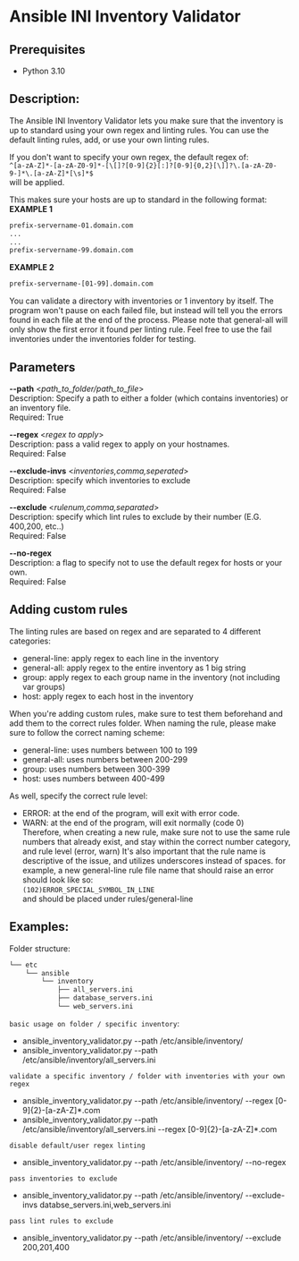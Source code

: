   # Ansible INI Inventory Validator
  ## Prerequisites
  - Python 3.10
  ## Description:
  The Ansible INI Inventory Validator lets you make sure that the inventory is up to standard using your own regex and linting rules.
  You can use the default linting rules, add, or use your own linting rules.
  
  If you don't want to specify your own regex, the default regex of:  
  `^[a-zA-Z]*-[a-zA-Z0-9]*-[\[]?[0-9]{2}[:]?[0-9]{0,2}[\]]?\.[a-zA-Z0-9-]*\.[a-zA-Z]*[\s]*$`  
  will be applied.  
  
  This makes sure your hosts are up to standard in the following format:  
  **EXAMPLE 1**
  ``` bash
  prefix-servername-01.domain.com
  ...
  ...
  prefix-servername-99.domain.com
  ```
  **EXAMPLE 2**
  ```bash
  prefix-servername-[01-99].domain.com
  ```
  
  You can validate a directory with inventories or 1 inventory by itself.
  The program won't pause on each failed file, but instead will tell you the errors found in each file at the end of the process.
  Please note that general-all will only show the first error it found per linting rule.
  Feel free to use the fail inventories under the inventories folder for testing.
  ## Parameters
  **--path** <_path_to_folder/path_to_file_>  
  Description: Specify a path to either a folder (which contains inventories) or an inventory file.  
  Required: True

  **--regex** <_regex to apply_>  
  Description: pass a valid regex to apply on your hostnames.  
  Required: False
  
  **--exclude-invs** <_inventories,comma,seperated_>  
  Description: specify which inventories to exclude  
  Required: False
  
  **--exclude** <_rulenum,comma,separated_>  
  Description: specify which lint rules to exclude by their number (E.G. 400,200, etc..)  
  Required: False
  
  **--no-regex**  
  Description: a flag to specify not to use the default regex for hosts or your own.  
  Required: False
  
  ## Adding custom rules
  The linting rules are based on regex and are separated to 4 different categories:
  - general-line: apply regex to each line in the inventory
  - general-all: apply regex to the entire inventory as 1 big string
  - group: apply regex to each group name in the inventory (not including var groups)
  - host: apply regex to each host in the inventory

  When you're adding custom rules, make sure to test them beforehand and add them to the correct rules folder.
  When naming the rule, please make sure to follow the correct naming scheme:
  - general-line: uses numbers between 100 to 199
  - general-all: uses numbers between 200-299
  - group: uses numbers between 300-399
  - host: uses numbers between 400-499

  As well, specify the correct rule level:
  - ERROR: at the end of the program, will exit with error code.
  - WARN: at the end of the program, will exit normally (code 0)   
  Therefore, when creating a new rule, make sure not to use the same rule numbers that already exist, and stay within the correct number category, and rule level (error, warn)
  It's also important that the rule name is descriptive of the issue, and utilizes underscores instead of spaces.
  for example, a new general-line rule file name that should raise an error should look like so:   
  `(102)ERROR_SPECIAL_SYMBOL_IN_LINE`   
  and should be placed under rules/general-line
  
  ## Examples:
  
  Folder structure:
  ``` bash
  └── etc
      └── ansible
          └── inventory
              ├── all_servers.ini
              ├── database_servers.ini
              └── web_servers.ini
  ```
  
  `basic usage on folder / specific inventory`:
  - ansible_inventory_validator.py --path /etc/ansible/inventory/
  - ansible_inventory_validator.py --path /etc/ansible/inventory/all_servers.ini
  
  `validate a specific inventory / folder with inventories with your own regex`
  - ansible_inventory_validator.py --path /etc/ansible/inventory/ --regex [0-9]{2}-[a-zA-Z]*\.com
  - ansible_inventory_validator.py --path /etc/ansible/inventory/all_servers.ini --regex [0-9]{2}-[a-zA-Z]*\.com
  
  `disable default/user regex linting`
  - ansible_inventory_validator.py --path /etc/ansible/inventory/ --no-regex
  
  `pass inventories to exclude`
  - ansible_inventory_validator.py --path /etc/ansible/inventory/ --exclude-invs databse_servers.ini,web_servers.ini
  
  `pass lint rules to exclude`
  - ansible_inventory_validator.py --path /etc/ansible/inventory/ --exclude 200,201,400
  
  
  
